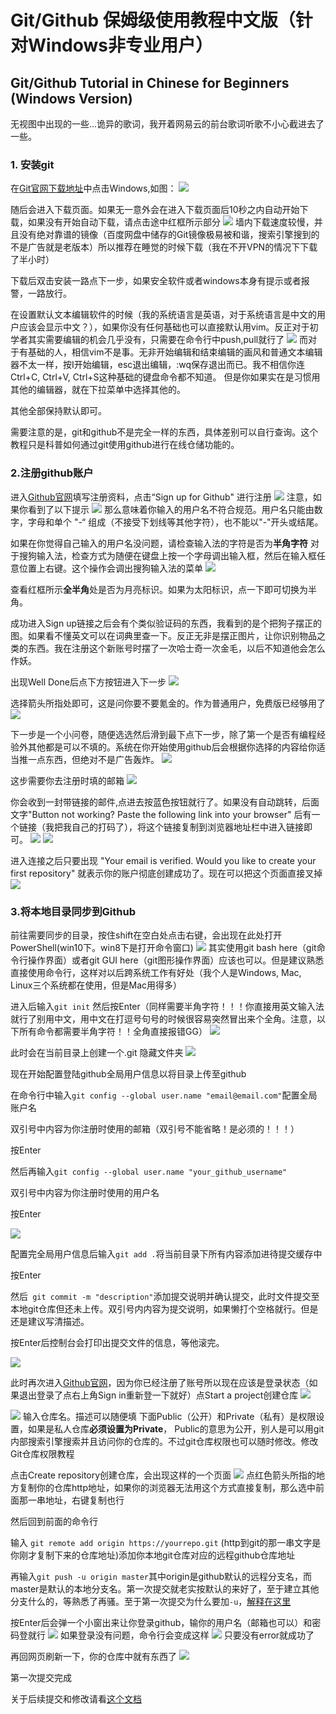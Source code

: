 # Git/Github 保姆级使用教程中文版（针对Windows非专业用户）
## Git/Github Tutorial in Chinese for Beginners (Windows Version)

无视图中出现的一些...诡异的歌词，我开着网易云的前台歌词听歌不小心截进去了一些。

### 1. 安装git

在[Git官网下载地址](https://git-scm.com/downloads)中点击Windows,如图：
![](./pics/pic1.png)

随后会进入下载页面。如果无一意外会在进入下载页面后10秒之内自动开始下载，如果没有开始自动下载，请点击途中红框所示部分
![](./pics/pic2.png)
墙内下载速度较慢，并且没有绝对靠谱的镜像（百度网盘中储存的Git镜像极易被和谐，搜索引擎搜到的不是广告就是老版本）所以推荐在睡觉的时候下载（我在不开VPN的情况下下载了半小时）

下载后双击安装一路点下一步，如果安全软件或者windows本身有提示或者报警，一路放行。

在设置默认文本编辑软件的时候（我的系统语言是英语，对于系统语言是中文的用户应该会显示中文？），如果你没有任何基础也可以直接默认用vim。反正对于初学者其实需要编辑的机会几乎没有，只需要在命令行中push,pull就行了
![](./pics/pic3.png)
而对于有基础的人，相信vim不是事。无非开始编辑和结束编辑的画风和普通文本编辑器不太一样，按I开始编辑，esc退出编辑，:wq保存退出而已。我不相信你连Ctrl+C, Ctrl+V, Ctrl+S这种基础的键盘命令都不知道。 但是你如果实在是习惯用其他的编辑器，就在下拉菜单中选择其他的。

其他全部保持默认即可。

需要注意的是，git和github不是完全一样的东西，具体差别可以自行查询。这个教程只是科普如何通过git使用github进行在线仓储功能的。

### 2.注册github账户

进入[Github官网](https://github.com/)填写注册资料，点击“Sign up for Github" 进行注册
![](./pics/pic4.png)
注意，如果你看到了以下提示
![](./pics/pic5.png)
那么意味着你输入的用户名不符合规范。用户名只能由数字，字母和单个 "-“ 组成（不接受下划线等其他字符），也不能以"-"开头或结尾。

如果在你觉得自己输入的用户名没问题，请检查输入法的字符是否为**半角字符**
对于搜狗输入法，检查方式为随便在键盘上按一个字母调出输入框，然后在输入框任意位置上右键。这个操作会调出搜狗输入法的菜单
![](./pics/pic6.png)

查看红框所示**全半角**处是否为月亮标识。如果为太阳标识，点一下即可切换为半角。

成功进入Sign up链接之后会有个类似验证码的东西，我看到的是个把狗子摆正的图。如果看不懂英文可以在词典里查一下。反正无非是摆正图片，让你识别物品之类的东西。我在注册这个新账号时摆了一次哈士奇一次金毛，以后不知道他会怎么作妖。

出现Well Done后点下方按钮进入下一步
![](./pics/pic7.png)

选择箭头所指处即可，这是问你要不要氪金的。作为普通用户，免费版已经够用了
![](./pics/pic8.png)

下一步是一个小问卷，随便选选然后滑到最下点下一步，除了第一个是否有编程经验外其他都是可以不填的。系统在你开始使用github后会根据你选择的内容给你适当推一点东西，但绝对不是广告轰炸。
![](./pics/pic9.png)

这步需要你去注册时填的邮箱
![](./pics/pic10.png)

你会收到一封带链接的邮件,点进去按蓝色按钮就行了。如果没有自动跳转，后面文字"Button not working? Paste the following link into your browser" 后有一个链接（我把我自己的打码了），将这个链接复制到浏览器地址栏中进入链接即可。
![](./pics/pic11.png)
![](./pics/pic12.png)

进入连接之后只要出现 "Your email is verified. Would you like to create your first repository" 就表示你的账户彻底创建成功了。现在可以把这个页面直接叉掉
![](./pics/pic13.png)


### 3.将本地目录同步到Github

前往需要同步的目录，按住shift在空白处点击右键，会出现在此处打开PowerShell(win10下。win8下是打开命令窗口)
![](./pics/pic14.png)
其实使用git bash here（git命令行操作界面）或者git GUI here（git图形操作界面）应该也可以。但是建议熟悉直接使用命令行，这样对以后跨系统工作有好处（我个人是Windows, Mac, Linux三个系统都在使用，但是Mac用得多）

进入后输入```git init``` 然后按Enter（同样需要半角字符！！！你直接用英文输入法就行了别用中文，用中文在打逗号句号的时候很容易突然冒出来个全角。注意，以下所有命令都需要半角字符！！全角直接报错GG）
![](./pics/pic15.png)

此时会在当前目录上创建一个.git 隐藏文件夹
![](./pics/pic16.png)

现在开始配置登陆github全局用户信息以将目录上传至github

在命令行中输入``` git config --global user.name "email@email.com" ```配置全局账户名

双引号中内容为你注册时使用的邮箱（双引号不能省略！是必须的！！！）

按Enter

然后再输入``` git config --global user.name "your_github_username" ```

双引号中内容为你注册时使用的用户名

按Enter

![](./pics/pic17.png)

配置完全局用户信息后输入```git add .```将当前目录下所有内容添加进待提交缓存中

按Enter

然后``` git commit -m "description"```添加提交说明并确认提交，此时文件提交至本地git仓库但还未上传。双引号内内容为提交说明，如果懒打个空格就行。但是还是建议写清描述。

按Enter后控制台会打印出提交文件的信息，等他滚完。

![](./pics/pic18.png)

此时再次进入[Github官网](https://github.com/)，因为你已经注册了账号所以现在应该是登录状态（如果退出登录了点右上角Sign in重新登一下就好）点Start a project创建仓库
![](./pics/pic19.png)

![](./pics/pic20.png)
输入仓库名。描述可以随便填
下面Public（公开）和Private（私有）是权限设置，如果是私人仓库**必须设置为Private**， Public的意思为公开，别人是可以用git内部搜索引擎搜索并且访问你的仓库的。不过git仓库权限也可以随时修改。修改Git仓库权限教程

点击Create repository创建仓库，会出现这样的一个页面
![](./pics/pic21.png)
点红色箭头所指的地方复制你的仓库http地址，如果你的浏览器无法用这个方式直接复制，那么选中前面那一串地址，右键复制也行

然后回到前面的命令行

输入 ```git remote add origin https://yourrepo.git``` (http到git的那一串文字是你刚才复制下来的仓库地址)添加你本地git仓库对应的远程github仓库地址

再输入```git push -u origin master```其中origin是github默认的远程分支名，而master是默认的本地分支名。第一次提交就老实按默认的来好了，至于建立其他分支什么的，等熟悉了再骚。至于第一次提交为什么要加```-u```，[解释在这里](https://stackoverflow.com/questions/5697750/what-exactly-does-the-u-do-git-push-u-origin-master-vs-git-push-origin-ma)

按Enter后会弹一个小窗出来让你登录github，输你的用户名（邮箱也可以）和密码登就行
![](./pics/pic22.png)
如果登录没有问题，命令行会变成这样
![](./pics/pic23.png)
只要没有error就成功了

再回网页刷新一下，你的仓库中就有东西了
![](./pics/pic24.png)

第一次提交完成

关于后续提交和修改请看[这个文档](./zh_CN/futurecommit.md)